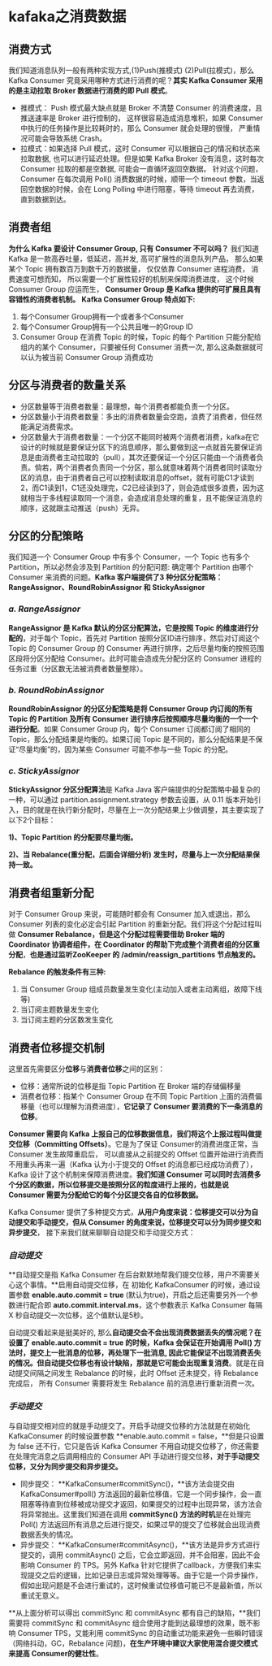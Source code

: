 # kafaka之消费数据

## 消费方式

 我们知道消息队列一般有两种实现方式,(1)Push(推模式) (2)Pull(拉模式)，那么 Kafka Consumer 究竟采用哪种方式进行消费的呢？**其实 Kafka Consumer 采用的是主动拉取 Broker 数据进行消费的即 Pull 模式**。

- 推模式： Push 模式最大缺点就是 Broker 不清楚 Consumer 的消费速度，且推送速率是 Broker 进行控制的， 这样很容易造成消息堆积，如果 Consumer 中执行的任务操作是比较耗时的，那么 Consumer 就会处理的很慢， 严重情况可能会导致系统 Crash。
- 拉模式：如果选择 Pull 模式，这时 Consumer 可以根据自己的情况和状态来拉取数据, 也可以进行延迟处理。但是如果 Kafka Broker 没有消息，这时每次 Consumer 拉取的都是空数据, 可能会一直循环返回空数据。 针对这个问题，Consumer 在每次调用 Poll() 消费数据的时候，顺带一个 timeout 参数，当返回空数据的时候，会在 Long Polling 中进行阻塞，等待 timeout 再去消费，直到数据到达。 

## 消费者组

**为什么 Kafka 要设计 Consumer Group, 只有 Consumer 不可以吗？** 我们知道 Kafka 是一款高吞吐量，低延迟，高并发, 高可扩展性的消息队列产品， 那么如果某个 Topic 拥有数百万到数千万的数据量， 仅仅依靠 Consumer 进程消费， 消费速度可想而知， 所以需要一个扩展性较好的机制来保障消费进度， 这个时候 Consumer Group 应运而生， **Consumer Group 是 Kafka 提供的可扩展且具有容错性的消费者机制。**  **Kafka Consumer Group 特点如下:**

1. 每个Consumer Group拥有一个或者多个Consumer
2. 每个Consumer Group拥有一个公共且唯一的Group ID
3. Consumer Group 在消费 Topic 的时候，Topic 的每个 Partition 只能分配给组内的某个 Consumer，只要被任何 Consumer 消费一次, 那么这条数据就可以认为被当前 Consumer Group 消费成功

## 分区与消费者的数量关系

- 分区数量等于消费者数量：最理想，每个消费者都能负责一个分区。
- 分区数量小于消费者数量：多出的消费者数量会空跑，浪费了消费者，但任然能满足消费需求。
- 分区数量大于消费者数量：一个分区不能同时被两个消费者消费，kafka在它设计的时候就是要保证分区下的消息顺序，那么要做到这一点就首先要保证消息是由消费者主动拉取的（pull），其次还要保证一个分区只能由一个消费者负责。倘若，两个消费者负责同一个分区，那么就意味着两个消费者同时读取分区的消息，由于消费者自己可以控制读取消息的offset，就有可能C1才读到2，而C1读到1，C1还没处理完，C2已经读到3了，则会造成很多浪费，因为这就相当于多线程读取同一个消息，会造成消息处理的重复，且不能保证消息的顺序，这就跟主动推送（push）无异。

## 分区的分配策略

我们知道一个 Consumer Group 中有多个 Consumer，一个 Topic 也有多个 Partition，所以必然会涉及到 Partition 的分配问题: 确定哪个 Partition 由哪个 Consumer 来消费的问题。**Kafka 客户端提供了3 种分区分配策略：RangeAssignor、RoundRobinAssignor 和 StickyAssignor**

### *a. RangeAssignor*

**RangeAssignor 是 Kafka 默认的分区分配算法，它是按照 Topic 的维度进行分配的**，对于每个 Topic，首先对 Partition 按照分区ID进行排序，然后对订阅这个 Topic 的 Consumer Group 的 Consumer 再进行排序，之后尽量均衡的按照范围区段将分区分配给 Consumer。此时可能会造成先分配分区的 Consumer 进程的任务过重（分区数无法被消费者数量整除）。

### *b. **RoundRobinAssignor***

 **RoundRobinAssignor 的分区分配策略是将 Consumer Group 内订阅的所有 Topic 的 Partition 及所有 Consumer 进行排序后按照顺序尽量均衡的一个一个进行分配**。如果 Consumer Group 内，每个 Consumer 订阅都订阅了相同的Topic，那么分配结果是均衡的。如果订阅 Topic 是不同的，那么分配结果是不保证“尽量均衡”的，因为某些 Consumer 可能不参与一些 Topic 的分配。

### *c. **StickyAssignor***

**StickyAssignor 分区分配算法**是 Kafka Java 客户端提供的分配策略中最复杂的一种，可以通过 partition.assignment.strategy 参数去设置，从 0.11 版本开始引入，目的就是在执行新分配时，尽量在上一次分配结果上少做调整，其主要实现了以下2个目标：

  **1)、Topic Partition 的分配要尽量均衡。**

  **2)、当 Rebalance(重分配，后面会详细分析) 发生时，尽量与上一次分配结果保持一致。**

## 消费者组重新分配

对于 Consumer Group 来说，可能随时都会有 Consumer 加入或退出，那么 Consumer 列表的变化必定会引起 Partition 的重新分配。我们将这个分配过程叫做 **Consumer Rebalance，但是这个分配过程需要借助 Broker 端的 Coordinator 协调者组件，在 Coordinator 的帮助下完成整个消费者组的分区重分配**，**也是通过监听ZooKeeper 的 /admin/reassign_partitions 节点触发的。**

**Rebalance 的触发条件有三种:**

1. 当 Consumer Group 组成员数量发生变化(主动加入或者主动离组，故障下线等)
2. 当订阅主题数量发生变化
3. 当订阅主题的分区数发生变化

## 消费者位移提交机制

这里首先需要区分**位移**与**消费者位移**之间的区别：

- 位移：通常所说的位移是指 Topic Partition 在 Broker 端的存储偏移量
- 消费者位移：指某个 Consumer Group 在不同 Topic Partition 上面的消费偏移量（也可以理解为消费进度），**它记录了 Consumer 要消费的下一条消息的位移**。

 **Consumer 需要向 Kafka 上报自己的位移数据信息，我们将这个上报过程叫做提交位移（Committing Offsets）**。它是为了保证 Consumer的消费进度正常，当 Consumer 发生故障重启后， 可以直接从之前提交的 Offset 位置开始进行消费而不用重头再来一遍（Kafka 认为小于提交的 Offset 的消息都已经成功消费了），Kafka 设计了这个机制来保障消费进度。**我们知道 Consumer 可以同时去消费多个分区的数据，所以位移提交是按照分区的粒度进行上报的，也就是说** **Consumer 需要为分配给它的每个分区提交各自的位移数据。**

Kafka Consumer 提供了多种提交方式，**从用户角度来说：位移提交可以分为自动提交和手动提交，但从 Consumer 的角度来说，位移提交可以分为同步提交和异步提交**， 接下来我们就来聊聊自动提交和手动提交方式：

### *自动提交*

 **自动提交是指 Kafka Consumer 在后台默默地帮我们提交位移，用户不需要关心这个事情。**启用自动提交位移，在 初始化 KafkaConsumer 的时候，通过设置参数 **enable.auto.commit = true** (默认为true)，开启之后还需要另外一个参数进行配合即 **auto.commit.interval.ms**，这个参数表示 Kafka Consumer 每隔 X 秒自动提交一次位移，这个值默认是5秒。

自动提交看起来是挺美好的, 那么**自动提交会不会出现消费数据丢失的情况呢？**在设置了 **enable.auto.commit = true** 的时候，Kafka 会保证在开始调用 Poll() 方法时，提交上一批消息的位移，再处理下一批消息, 因此它能保证不出现消费丢失的情况。但**自动提交位移也有设计缺陷，那就是它可能会出现重复消费**。就是在自动提交间隔之间发生 Rebalance 的时候，此时 Offset 还未提交，待 Rebalance 完成后， 所有 Consumer 需要将发生 Rebalance 前的消息进行重新消费一次。

### *手动提交*

与自动提交相对应的就是手动提交了。开启手动提交位移的方法就是在初始化KafkaConsumer 的时候设置参数 **enable.auto.commit = false，**但是只设置为 false 还不行，它只是告诉 Kafka Consumer 不用自动提交位移了，你还需要在处理完消息之后调用相应的 Consumer API 手动进行提交位移，**对于手动提交位移，又分为同步提交和异步提交。**

- 同步提交： **KafkaConsumer#commitSync()，**该方法会提交由 KafkaConsumer#poll() 方法返回的最新位移值，它是一个同步操作，会一直阻塞等待直到位移被成功提交才返回，如果提交的过程中出现异常，该方法会将异常抛出。这里我们知道在调用 **commitSync() 方法的时机**是在处理完 Poll() 方法返回所有消息之后进行提交，如果过早的提交了位移就会出现消费数据丢失的情况。
- 异步提交： **KafkaConsumer#commitAsync()，**该方法是异步方式进行提交的，调用 commitAsync() 之后，它会立即返回，并不会阻塞，因此不会影响 Consumer 的 TPS。另外 Kafka 针对它提供了callback，方便我们来实现提交之后的逻辑，比如记录日志或异常处理等等。由于它是一个异步操作， 假如出现问题是不会进行重试的，这时候重试位移值可能已不是最新值，所以重试无意义。

**从上面分析可以得出 commitSync 和 commitAsync 都有自己的缺陷，**我们需要将 commitSync 和 commitAsync 组合使用才能到达最理想的效果，既不影响 Consumer TPS，又能利用 commitSync 的自动重试功能来避免一些瞬时错误（网络抖动，GC，Rebalance 问题)，**在生产环境中建议大家使用混合提交模式来提高 Consumer的健壮性**。
